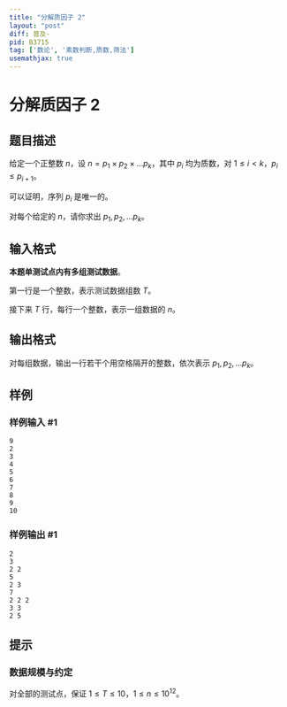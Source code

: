 ```yaml
---
title: "分解质因子 2"
layout: "post"
diff: 普及-
pid: B3715
tag: ['数论', '素数判断,质数,筛法']
usemathjax: true
---
```


# 分解质因子 2
## 题目描述

给定一个正整数 $n$，设 $n = p_1 \times p_2 \times \dots p_k$，其中 $p_i$ 均为质数，对 $1 \leq i < k$，$p_i \leq p_{i + 1}$。

可以证明，序列 $p_i$ 是唯一的。

对每个给定的 $n$，请你求出 $p_1, p_2, \dots p_k$。
## 输入格式

**本题单测试点内有多组测试数据**。

第一行是一个整数，表示测试数据组数 $T$。

接下来 $T$ 行，每行一个整数，表示一组数据的 $n$。
## 输出格式

对每组数据，输出一行若干个用空格隔开的整数，依次表示 $p_1, p_2, \dots p_k$。
## 样例

### 样例输入 #1
```
9
2
3
4
5
6
7
8
9
10
```
### 样例输出 #1
```
2
3
2 2
5
2 3
7
2 2 2
3 3
2 5
```
## 提示

### 数据规模与约定

对全部的测试点，保证 $1 \leq T \leq 10$，$1 \leq n \leq 10^{12}$。
